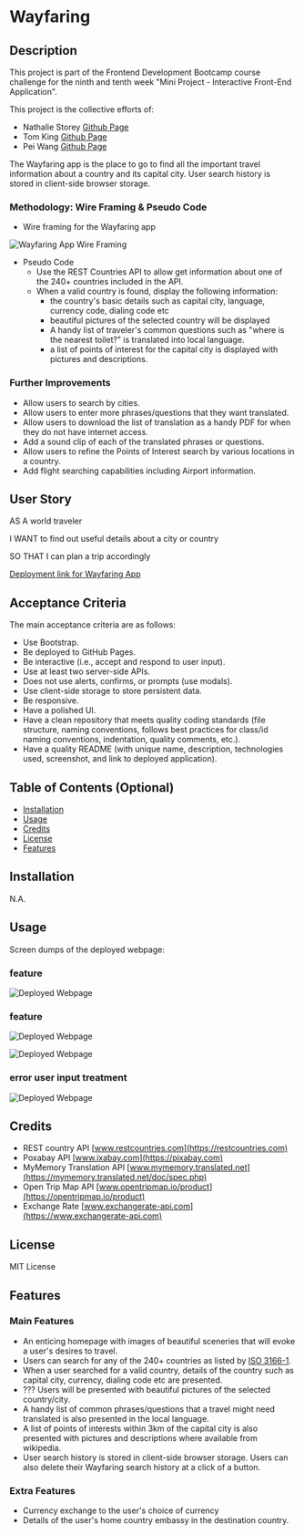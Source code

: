 # Wayfaring

## Description

This project is part of the Frontend Development Bootcamp course challenge for the ninth and tenth week "Mini Project -  Interactive Front-End Application". 

This project is the collective efforts of:
* Nathalie Storey [Github Page](https://github.com/NCStorey)
* Tom King [Github Page](https://github.com/tomking1983)
* Pei Wang [Github Page](https://github.com/HaveTimeDrinkTea)

The Wayfaring app is the place to go to find all the important travel information about a country and its capital city. User search history is stored in client-side browser storage.  




### Methodology: Wire Framing & Pseudo Code
* Wire framing for the Wayfaring app

![Wayfaring App Wire Framing](assets/images/)



* Pseudo Code
  * Use the REST Countries API to allow get information about one of the 240+ countries included in the API.
  * When a valid country is found, display the following information:
    * the country's basic details such as capital city, language, currency code, dialing code etc
    * beautiful pictures of the selected country will be displayed
    * A handy list of traveler's common questions such as "where is the nearest toilet?" is translated into local language.
    * a list of points of interest for the capital city is displayed with pictures and descriptions.


  

### Further Improvements
* Allow users to search by cities.
* Allow users to enter more phrases/questions that they want translated.
* Allow users to download the list of translation as a handy PDF for when they do not have internet access.
* Add a sound clip of each of the translated phrases or questions.
* Allow users to refine the Points of Interest search by various locations in a country.
* Add flight searching capabilities including Airport information.




## User Story
AS A world traveler

I WANT to find out useful details about a city or country 

SO THAT I can plan a trip accordingly



[Deployment link for Wayfaring App](https://tomking1983/github.io/wayfaring/)


## Acceptance Criteria
The main acceptance criteria are as follows: 
 * Use Bootstrap.
 * Be deployed to GitHub Pages.
 * Be interactive (i.e., accept and respond to user input).
 * Use at least two server-side APIs.
 * Does not use alerts, confirms, or prompts (use modals).
 * Use client-side storage to store persistent data.
 * Be responsive.
 * Have a polished UI.
 * Have a clean repository that meets quality coding standards (file structure, naming conventions, follows best practices for class/id naming conventions, indentation, quality comments, etc.).
 * Have a quality README (with unique name, description, technologies used, screenshot, and link to deployed application).







## Table of Contents (Optional)

* [Installation](#installation)
* [Usage](#usage)
* [Credits](#credits)
* [License](#license)
* [Features](#features)


## Installation

N.A.


## Usage 

Screen dumps of the deployed webpage:

### feature 
![Deployed Webpage](assets/images)





### feature 
![Deployed Webpage](assets/images/)

![Deployed Webpage](assets/images/)



### error user input treatment
![Deployed Webpage](assets/images/)




## Credits

* REST country API [www.restcountries.com](https://restcountries.com) 
* Poxabay API [www.ixabay.com](https://pixabay.com)
* MyMemory Translation API [www.mymemory.translated.net](https://mymemory.translated.net/doc/spec.php)
* Open Trip Map API [www.opentripmap.io/product](https://opentripmap.io/product)
* Exchange Rate [www.exchangerate-api.com](https://www.exchangerate-api.com)




## License 

MIT License



## Features

### Main Features
* An enticing homepage with images of beautiful sceneries that will evoke a user's desires to travel.
* Users can search for any of the 240+ countries as listed by [ISO 3166-1](https://en.wikipedia.org/wiki/ISO_3166-1#Current_codes). 
* When a user searched for a valid country, details of the country such as capital city, currency, dialing code etc are presented.
* ??? Users will be presented with beautiful pictures of the selected country/city.
* A handy list of common phrases/questions that a travel might need translated is also presented in the local language.
* A list of points of interests within 3km of the capital city is also presented with pictures and descriptions where available from wikipedia.
* User search history is stored in client-side browser storage. Users can also delete their Wayfaring search history at a click of a button.
  

### Extra Features
 * Currency exchange to the user's choice of currency
 * Details of the user's home country embassy in the destination country.
 



